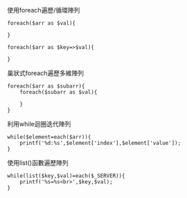 使用foreach遍歷/循環陣列
```
foreach($arr as $val){

}
```

```
foreach($arr as $key=>$val){

}
```

巢狀式foreach遍歷多維陣列
```
foreach($arr as $subarr){	
	foreach($subarr as $val){

	}
}
```

利用while迴圈迭代陣列
```
while($element=each($arr)){
	printf('%d:%s',$element['index'],$element['value']);
}
```

使用list()函數遍歷陣列
```
while(list($key,$val)=each($_SERVER)){
	printf('%s=%s<br>',$key,$val);
}
```